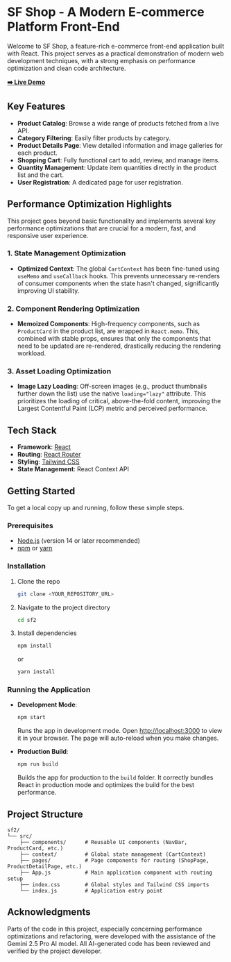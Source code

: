# SF Shop - A Modern E-commerce Platform Front-End

Welcome to SF Shop, a feature-rich e-commerce front-end application built with React. This project serves as a practical demonstration of modern web development techniques, with a strong emphasis on performance optimization and clean code architecture.

**[➡️ Live Demo](https://sfshop.netlify.app/)**

## Key Features

- **Product Catalog**: Browse a wide range of products fetched from a live API.
- **Category Filtering**: Easily filter products by category.
- **Product Details Page**: View detailed information and image galleries for each product.
- **Shopping Cart**: Fully functional cart to add, review, and manage items.
- **Quantity Management**: Update item quantities directly in the product list and the cart.
- **User Registration**: A dedicated page for user registration.

## Performance Optimization Highlights

This project goes beyond basic functionality and implements several key performance optimizations that are crucial for a modern, fast, and responsive user experience.

### 1. State Management Optimization
- **Optimized Context**: The global `CartContext` has been fine-tuned using `useMemo` and `useCallback` hooks. This prevents unnecessary re-renders of consumer components when the state hasn't changed, significantly improving UI stability.

### 2. Component Rendering Optimization
- **Memoized Components**: High-frequency components, such as `ProductCard` in the product list, are wrapped in `React.memo`. This, combined with stable props, ensures that only the components that need to be updated are re-rendered, drastically reducing the rendering workload.

### 3. Asset Loading Optimization
- **Image Lazy Loading**: Off-screen images (e.g., product thumbnails further down the list) use the native `loading="lazy"` attribute. This prioritizes the loading of critical, above-the-fold content, improving the Largest Contentful Paint (LCP) metric and perceived performance.

## Tech Stack

- **Framework**: [React](https://reactjs.org/)
- **Routing**: [React Router](https://reactrouter.com/)
- **Styling**: [Tailwind CSS](https://tailwindcss.com/)
- **State Management**: React Context API

## Getting Started

To get a local copy up and running, follow these simple steps.

### Prerequisites

- [Node.js](https://nodejs.org/) (version 14 or later recommended)
- [npm](https://www.npmjs.com/) or [yarn](https://yarnpkg.com/)

### Installation

1. Clone the repo
   ```sh
   git clone <YOUR_REPOSITORY_URL>
   ```
2. Navigate to the project directory
   ```sh
   cd sf2
   ```
3. Install dependencies
   ```sh
   npm install
   ```
   or
   ```sh
   yarn install
   ```

### Running the Application

- **Development Mode**:
  ```sh
  npm start
  ```
  Runs the app in development mode. Open [http://localhost:3000](http://localhost:3000) to view it in your browser. The page will auto-reload when you make changes.

- **Production Build**:
  ```sh
  npm run build
  ```
  Builds the app for production to the `build` folder. It correctly bundles React in production mode and optimizes the build for the best performance.

## Project Structure

```
sf2/
└── src/
    ├── components/      # Reusable UI components (NavBar, ProductCard, etc.)
    ├── context/         # Global state management (CartContext)
    ├── pages/           # Page components for routing (ShopPage, ProductDetailPage, etc.)
    ├── App.js           # Main application component with routing setup
    ├── index.css        # Global styles and Tailwind CSS imports
    └── index.js         # Application entry point
```

## Acknowledgments

Parts of the code in this project, especially concerning performance optimizations and refactoring, were developed with the assistance of the Gemini 2.5 Pro AI model. All AI-generated code has been reviewed and verified by the project developer.
